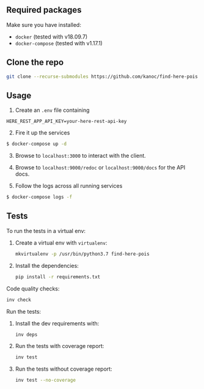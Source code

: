 ## Required packages

Make sure you have installed:
 * ``docker`` (tested with v18.09.7)
 * ``docker-compose`` (tested with v1.17.1)

## Clone the repo

```bash
git clone --recurse-submodules https://github.com/kanoc/find-here-pois.git
```

## Usage

1. Create an `.env` file containing
```.env
HERE_REST_APP_API_KEY=your-here-rest-api-key
```

2. Fire it up the services
```bash
$ docker-compose up -d
```

3. Browse to `localhost:3000` to interact with the client.

4. Browse to `localhost:9000/redoc` or `localhost:9000/docs` for the API docs.

5. Follow the logs across all running services
```bash
$ docker-compose logs -f
```

## Tests

To run the tests in a virtual env:
1. Create a virtual env with `virtualenv`:
   ```bash
   mkvirtualenv -p /usr/bin/python3.7 find-here-pois
   ```
2. Install the dependencies:
   ```bash
   pip install -r requirements.txt
   ```

Code quality checks:
```bash
inv check
```

Run the tests:
1. Install the dev requirements with:
    ```bash
    inv deps
    ```
2. Run the tests with coverage report:
    ```bash
    inv test
    ```
3. Run the tests without coverage report:
    ```bash
    inv test --no-coverage
    ```
